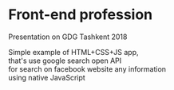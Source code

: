 # Front-end profession

Presentation on GDG Tashkent 2018

Simple example of HTML+CSS+JS app,  
that's use google search open API  
for search on facebook website any information  
using native JavaScript
